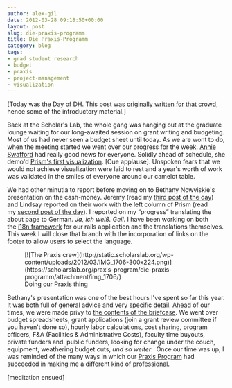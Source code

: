 ```yaml
---
author: alex-gil
date: 2012-03-28 09:18:50+00:00
layout: post
slug: die-praxis-programm
title: Die Praxis-Programm
category: blog
tags:
- grad student research
- budget
- praxis
- project-management
- visualization
---
```


[Today was the Day of DH. This post was [originally written for that crowd](http://dayofdh2012.artsrn.ualberta.ca/elotroalex/2012/03/28/die-praxis-programm/), hence some of the introductory material.]

Back at the Scholar's Lab, the whole gang was hanging out at the graduate lounge waiting for our long-awaited session on grant writing and budgeting. Most of us had never seen a budget sheet until today. As we are wont to do, when the meeting started we went over our progress for the week. [Annie Swafford](https://twitter.com/#!/annieswafford) had really good news for everyone. Solidly ahead of schedule, she demo'd [Prism's first visualization](https://scholarslab.org/visualization-and-data-mining/seeing-the-prism-we-have-visualizations/). [Cue applause]. Unspoken fears that we would not achieve visualization were laid to rest and a year's worth of work was validated in the smiles of everyone around our camelot table.

We had other minutia to report before moving on to Bethany Nowviskie's presentation on the cash-money. Jeremy (read my [third post of the day](http://dayofdh2012.artsrn.ualberta.ca/elotroalex/2012/03/28/introduction-to-omeka/)) and Lindsay reported on their work with the left column of Prism (read my [second post of the day](http://dayofdh2012.artsrn.ualberta.ca/elotroalex/2012/03/27/achieve-office/)). I reported on my <q>progress</q> translating the about page to German. _Ja, ich weiß. Geil_. I have been working on both the [i18n framework](http://guides.rubyonrails.org/i18n.html) for our rails application and the translations themselves. This week I will close that branch with the incorporation of links on the footer to allow users to select the language.

<figure>
  [![The Praxis crew](http://static.scholarslab.org/wp-content/uploads/2012/03/IMG_1706-300x224.png)](https://scholarslab.org/praxis-program/die-praxis-programm/attachment/img_1706/)
  <figcaption>
Doing our Praxis thing
</figcaption>

</figure>

Bethany's presentation was one of the best hours I've spent so far this year. It was both full of general advice and very specific detail. Ahead of our times, we were made privy to [the contents of the briefcase](http://www.youtube.com/watch?v=PEORpjVNJQk). We went over budget spreadsheets, grant applications (join a grant review committee if you haven't done so), hourly labor calculations, cost sharing, program officers, F&A (Facilities & Administrative Costs), faculty time buyouts, private funders and. public funders, looking for change under the couch, equipment, weathering budget cuts, _und so weiter_.  Once our time was up, I was reminded of the many ways in which our [Praxis Program](https://praxis.scholarslab.org/) had succeeded in making me a different kind of professional.

[meditation ensued]
